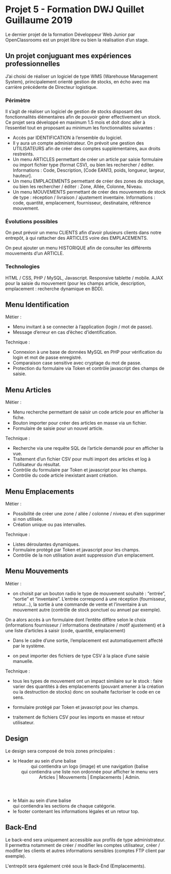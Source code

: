 # Projet 5 - Formation DWJ Quillet Guillaume 2019

Le dernier projet de la formation Développeur Web Junior par OpenClassrooms est un projet libre ou bien la réalisation d’un stage. 

## Un projet conjuguant mes expériences professionnelles

J’ai choisi de réaliser un logiciel de type WMS (Warehouse Management System), principalement orienté gestion de stocks, en écho avec ma carrière précédente de Directeur logistique.

### Périmètre

Il s’agit de réaliser un logiciel de gestion de stocks disposant des fonctionnalités élémentaires afin de pouvoir gérer effectivement un stock. Ce projet sera développé en maximum 1.5 mois et doit donc aller à l’essentiel tout en proposant au minimum les fonctionnalités suivantes :

* Accès par IDENTIFICATION à l’ensemble du logiciel.
* Il y aura un compte administrateur. On prévoit une gestion des  UTILISATEURS afin de créer des comptes supplémentaires, aux droits restreints.
* Un menu ARTICLES permettant de créer un article par saisie formulaire ou import fichier type (format CSV), ou bien les rechercher / éditer.
Informations : Code, Description, [Code EAN13, poids, longueur, largeur, hauteur].
* Un menu EMPLACEMENTS permettant de créer des zones de stockage, ou bien les rechercher / éditer : Zone, Allée, Colonne, Niveau. 
* Un menu MOUVEMENTS permettant de créer des mouvements de stock de type : réception / livraison / ajustement inventaire. 
Informations : code, quantité, emplacement, fournisseur, destinataire, référence mouvement. 

### Évolutions possibles

On peut prévoir un menu CLIENTS afin d’avoir plusieurs clients dans notre entrepôt, à qui rattacher des ARTICLES voire des EMPLACEMENTS.

On peut ajouter un menu HISTORIQUE afin de consulter les différents mouvements d’un ARTICLE.

### Technologies

HTML / CSS, PHP / MySQL, Javascript. Responsive tablette / mobile.
AJAX pour la saisie du mouvement (pour les champs article, description, emplacement : recherche dynamique en BDD).

## Menu Identification

Métier : 
* Menu invitant à se connecter à l’application (login / mot de passe). 
* Message d’erreur en cas d’échec d’identification.

Technique : 
* Connexion à une base de données MySQL en PHP pour vérification du login et mot de passe enregistré. 
* Comparaison case sensitive avec cryptage du mot de passe. 
* Protection du formulaire via Token et contrôle javascript des champs de saisie. 

## Menu Articles

Métier : 
* Menu recherche permettant de saisir un code article pour en afficher la fiche.
* Bouton importer pour créer des articles en masse via un fichier.
* Formulaire de saisie pour un nouvel article.


Technique :
* Recherche via une requête SQL de l’article demandé pour en afficher la vue.
* Traitement d’un fichier CSV pour multi import des articles et log à l’utilisateur du résultat.
* Contrôle du formulaire par Token et javascript pour les champs. 
* Contrôle du code article inexistant avant création.

## Menu Emplacements

Métier : 
* Possibilité de créer une zone / allée / colonne / niveau et d’en supprimer si non utilisée. 
* Création unique ou pas intervalles.

Technique :
* Listes déroulantes dynamiques.
* Formulaire protégé par Token et javascript pour les champs.
* Contrôle de la non utilisation avant suppression d’un emplacement.

## Menu Mouvements

Métier :
* on choisit par un bouton radio le type de mouvement souhaité : “entrée”, “sortie” et “inventaire”. L’entrée correspond à une réception (fournisseur, retour…), la sortie à une commande de vente et l’inventaire à un mouvement autre (contrôle de stock ponctuel ou annuel par exemple).

On a alors accès à un formulaire dont l’entête diffère selon le choix (informations fournisseur / informations destinataire / motif ajustement) et à une liste d’articles à saisir (code, quantité, emplacement)

* Dans le cadre d’une sortie, l’emplacement est automatiquement affecté par le système.

* on peut importer des fichiers de type CSV à la place d’une saisie manuelle.

Technique :
* tous les types de mouvement ont un impact similaire sur le stock : faire varier des quantités à des emplacements (pouvant amener à la création ou la destruction de stocks) donc on souhaite factoriser le code en ce sens.

* formulaire protégé par Token et javascript pour les champs.

* traitement de fichiers CSV pour les imports en masse et retour utilisateur.

## Design

Le design sera composé de trois zones principales :

* le Header au sein d’une balise <header> qui contiendra un logo (image) et une navigation (balise <nav> qui contiendra une liste non ordonnée pour afficher le menu vers Articles | Mouvements | Emplacements | Admin.
* le Main au sein d’une balise <main> qui contiendra les sections de chaque catégorie.
* le footer contenant les informations légales et un retour top.

## Back-End

Le back-end sera uniquement accessible aux profils de type administrateur. Il permettra notamment de créer / modifier les comptes utilisateur, créer / modifier les clients et autres informations sensibles (comptes FTP client par exemple).

L'entrepôt sera également créé sous le Back-End (Emplacements).
